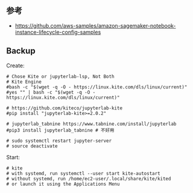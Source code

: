 ## 参考

- https://github.com/aws-samples/amazon-sagemaker-notebook-instance-lifecycle-config-samples

## Backup 

Create:
```shell
# Chose Kite or jupyterlab-lsp, Not Both
# Kite Engine
#bash -c "$(wget -q -O - https://linux.kite.com/dls/linux/current)"
#yes "" | bash -c "$(wget -q -O - https://linux.kite.com/dls/linux/current)"

# https://github.com/kiteco/jupyterlab-kite
#pip install "jupyterlab-kite>=2.0.2"

# jupyterlab_tabnine https://www.tabnine.com/install/jupyterlab
#pip3 install jupyterlab_tabnine # 不好用

# sudo systemctl restart jupyter-server
# source deactivate
```

Start:
```shell
# kite
# with systemd, run systemctl --user start kite-autostart
# without systemd, run /home/ec2-user/.local/share/kite/kited
# or launch it using the Applications Menu
```